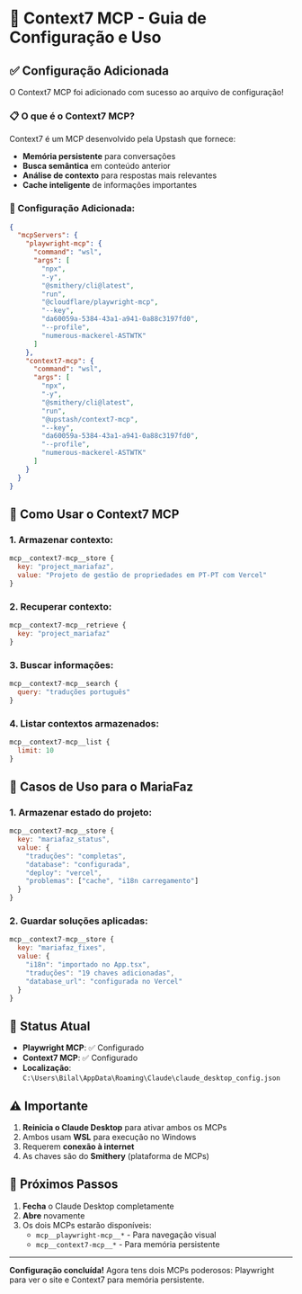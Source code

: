 # 🧠 Context7 MCP - Guia de Configuração e Uso

## ✅ Configuração Adicionada

O Context7 MCP foi adicionado com sucesso ao arquivo de configuração!

### 📋 O que é o Context7 MCP?

Context7 é um MCP desenvolvido pela Upstash que fornece:
- **Memória persistente** para conversações
- **Busca semântica** em conteúdo anterior
- **Análise de contexto** para respostas mais relevantes
- **Cache inteligente** de informações importantes

### 🔧 Configuração Adicionada:
```json
{
  "mcpServers": {
    "playwright-mcp": {
      "command": "wsl",
      "args": [
        "npx",
        "-y",
        "@smithery/cli@latest",
        "run",
        "@cloudflare/playwright-mcp",
        "--key",
        "da60059a-5384-43a1-a941-0a88c3197fd0",
        "--profile",
        "numerous-mackerel-ASTWTK"
      ]
    },
    "context7-mcp": {
      "command": "wsl",
      "args": [
        "npx",
        "-y",
        "@smithery/cli@latest",
        "run",
        "@upstash/context7-mcp",
        "--key",
        "da60059a-5384-43a1-a941-0a88c3197fd0",
        "--profile",
        "numerous-mackerel-ASTWTK"
      ]
    }
  }
}
```

## 🚀 Como Usar o Context7 MCP

### 1. Armazenar contexto:
```javascript
mcp__context7-mcp__store {
  key: "project_mariafaz",
  value: "Projeto de gestão de propriedades em PT-PT com Vercel"
}
```

### 2. Recuperar contexto:
```javascript
mcp__context7-mcp__retrieve {
  key: "project_mariafaz"
}
```

### 3. Buscar informações:
```javascript
mcp__context7-mcp__search {
  query: "traduções português"
}
```

### 4. Listar contextos armazenados:
```javascript
mcp__context7-mcp__list {
  limit: 10
}
```

## 🎯 Casos de Uso para o MariaFaz

### 1. Armazenar estado do projeto:
```javascript
mcp__context7-mcp__store {
  key: "mariafaz_status",
  value: {
    "traduções": "completas",
    "database": "configurada",
    "deploy": "vercel",
    "problemas": ["cache", "i18n carregamento"]
  }
}
```

### 2. Guardar soluções aplicadas:
```javascript
mcp__context7-mcp__store {
  key: "mariafaz_fixes",
  value: {
    "i18n": "importado no App.tsx",
    "traduções": "19 chaves adicionadas",
    "database_url": "configurada no Vercel"
  }
}
```

## 📍 Status Atual

- **Playwright MCP**: ✅ Configurado
- **Context7 MCP**: ✅ Configurado
- **Localização**: `C:\Users\Bilal\AppData\Roaming\Claude\claude_desktop_config.json`

## ⚠️ Importante

1. **Reinicia o Claude Desktop** para ativar ambos os MCPs
2. Ambos usam **WSL** para execução no Windows
3. Requerem **conexão à internet**
4. As chaves são do **Smithery** (plataforma de MCPs)

## 🔄 Próximos Passos

1. **Fecha** o Claude Desktop completamente
2. **Abre** novamente
3. Os dois MCPs estarão disponíveis:
   - `mcp__playwright-mcp__*` - Para navegação visual
   - `mcp__context7-mcp__*` - Para memória persistente

---

**Configuração concluída!** Agora tens dois MCPs poderosos: Playwright para ver o site e Context7 para memória persistente.
